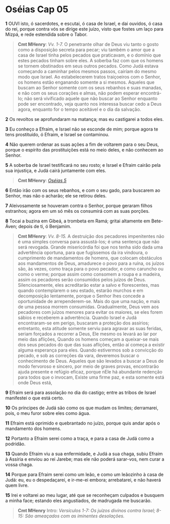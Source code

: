 # Oséias Cap 05

**1** 	OUVI isto, ó sacerdotes, e escutai, ó casa de Israel, e dai ouvidos, ó casa do rei, porque contra vós se dirige este juízo, visto que fostes um laço para Mizpá, e rede estendida sobre o Tabor.

> **Cmt MHenry**: *Vv. 1-7.* O penetrante olhar de Deus viu tanto o gosto como a disposição secreta para pecar; viu também o amor que a casa de Israel tinha pelos pecados que praticavam, e o domínio que estes pecados tinham sobre eles. A soberba faz com que os homens se tornem obstinados em seus outros pecados. Como Judá estava começando a caminhar pelos mesmos passos, cairíam do mesmo modo que Israel. Ao estabelecerem tratos traiçoeiros com o Senhor, os homens estão enganando somente a si mesmos. Aqueles que buscam ao Senhor somente com os seus rebanhos e suas manadas, e não com os seus corações e almas, não podem esperar encontrá-lo; não será vivificado aquele que não buscar ao Senhor enquanto pode ser encontrado, veja quanto nos interessa buscar cedo a Deus agora, enquanto for o tempo aceitável e o dia da salvação.

**2** 	Os revoltos se aprofundaram na matança; mas eu castigarei a todos eles.

**3** 	Eu conheço a Efraim, e Israel não se esconde de mim; porque agora te tens prostituído, ó Efraim, e Israel se contaminou.

**4** 	Não querem ordenar as suas ações a fim de voltarem para o seu Deus, porque o espírito das prostituições está no meio deles, e não conhecem ao Senhor.

**5** 	A soberba de Israel testificará no seu rosto; e Israel e Efraim cairão pela sua injustiça, e Judá cairá juntamente com eles.

> **Cmt MHenry**: *[Oséias 5](../28A-Os/05.md#0)*

**6** 	Então irão com os seus rebanhos, e com o seu gado, para buscarem ao Senhor, mas não o acharão; ele se retirou deles.

**7** 	Aleivosamente se houveram contra o Senhor, porque geraram filhos estranhos; agora em um só mês os consumirá com as suas porções.

**8** 	Tocai a buzina em Gibeá, a trombeta em Ramá; gritai altamente em Bete-Áven; depois de ti, ó Benjamim.

> **Cmt MHenry**: *Vv. 8-15.* A destruição dos pecadores impenitentes não é uma simples conversa para assustá-los; é uma sentença que não será revogada. Grande misericórdia foi que nos tenha sido dada uma advertência oportuna, para que fugíssemos da ira vindoura, o cumprimento de mandamentos de homens, que colocam obstáculos aos mandamentos de Deus, amadurece o povo para a ruína, os juízos são, às vezes, como traça para o povo pecador, e como caruncho ou como o verme; porque assim como consomem a roupa e a madeira, assim os pecadores serão consumidos pelos juízos de Deus. Silenciosamente, eles acreditarão estar a salvo e florescentes, mas quando contemplarem o seu estado, estarão murchos e em decomposição lentamente, porque o Senhor lhes concede a oportunidade de arrependerem-se. Mais do que uma nação, e mais de uma pessoa morrem consumidas. Gradualmente, Deus vem aos pecadores com juízos menores para evitar os maiores, se eles forem sábios e receberem a advertência. Quando Israel e Judá encontraram-se em perigo, buscaram a proteção dos assírios; entretanto, esta atitude somente serviu para agravar as suas feridas, seriam forçados a recorrer a Deus, Ele mesmo os levará ao lar por meio das aflições, Quando os homens começam a queixar-se mais dos seus pecados do que das suas aflições, então aí começa a existir alguma esperança para eles. Quando estivermos sob a convicção do pecado, e sob as correções da vara, deveremos buscar o conhecimento de Deus. Aqueles que são levados a buscar a Deus de modo fervoroso e sincero, por meio de graves provas, encontrarão ajuda presente e refúgio eficaz, porque nEle há abundante redenção para todos que o invocam, Existe uma firme paz, e esta somente está onde Deus está,

**9** 	Efraim será para assolação no dia do castigo; entre as tribos de Israel manifestei o que está certo.

**10** 	Os príncipes de Judá são como os que mudam os limites; derramarei, pois, o meu furor sobre eles como água.

**11** 	Efraim está oprimido e quebrantado no juízo, porque quis andar após o mandamento dos homens.

**12** 	Portanto a Efraim serei como a traça, e para a casa de Judá como a podridão.

**13** 	Quando Efraim viu a sua enfermidade, e Judá a sua chaga, subiu Efraim à Assíria e enviou ao rei Jarebe; mas ele não poderá sarar-vos, nem curar a vossa chaga.

**14** 	Porque para Efraim serei como um leão, e como um leãozinho à casa de Judá: eu, eu o despedaçarei, e ir-me-ei embora; arrebatarei, e não haverá quem livre.

**15** 	Irei e voltarei ao meu lugar, até que se reconheçam culpados e busquem a minha face; estando eles angustiados, de madrugada me buscarão.


> **Cmt MHenry** Intro: *Versículos 1-7: Os juízos divinos contra Israel; 8-15: São ameaçados com as iminentes desolações.*